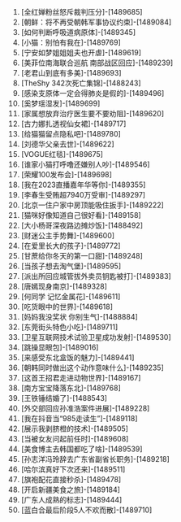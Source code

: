 
1. [全红婵粉丝怒斥裁判压分]-[1489685]
1. [朝鲜：将不再受朝韩军事协议约束]-[1489084]
1. [如何判断呼吸道病原体]-[1489345]
1. [小猫：别怕有我在]-[1489769]
1. [宁安如梦姐姐姐夫也开虐]-[1489619]
1. [美菲位南海联合巡航 南部战区回应]-[1489239]
1. [老君山到底有多美]-[1489693]
1. [TheShy 342次死亡集锦]-[1488243]
1. [感染支原体一定会得肺炎是假的]-[1489496]
1. [奚梦瑶湿发]-[1489699]
1. [家属想放弃治疗医生要不要劝阻]-[1489620]
1. [古力娜扎透视仙女裙]-[1489717]
1. [给猫猫留点隐私吧]-[1489780]
1. [刘德华父亲去世]-[1489622]
1. [VOGUE红毯]-[1489675]
1. [谁家小猫打呼噜还嫌别人吵]-[1489546]
1. [荣耀100发布会]-[1489698]
1. [我在2023直播嘉年华等你]-[1489355]
1. [李春生受贿超7940万受审]-[1489297]
1. [北京一住户家中房顶能吸住扳手]-[1489222]
1. [猫咪好像知道自己很好看]-[1489158]
1. [大小杨哥深夜路边摊炒饭]-[1488492]
1. [财迷公主手势舞]-[1489600]
1. [在爱里长大的孩子]-[1489772]
1. [甘蔗给你冬天的第一口甜]-[1489248]
1. [当孩子想去淘气堡]-[1489595]
1. [派出所回应城管拔外卖员钥匙被打]-[1489383]
1. [唐嫣现身南京]-[1489328]
1. [何同学 记忆金属花]-[1489611]
1. [吃货眼中的世界]-[1489618]
1. [妈妈我没奖状 你别生气]-[1488884]
1. [东莞街头特色小吃]-[1489711]
1. [卫星互联网技术试验卫星成功发射]-[1489530]
1. [跳操显眼包]-[1489016]
1. [来感受东北盒饭的魅力]-[1489441]
1. [朝韩同时做出这个动作意味什么]-[1489235]
1. [这首王招君走进动物世界]-[1489167]
1. [南方宝宝降落东北]-[1489768]
1. [王铁锤结婚了]-[1488543]
1. [外交部回应孙准浩案件进展]-[1489228]
1. [我在抖音当“985走读生”]-[1489118]
1. [展示我剥脐橙的技术]-[1489505]
1. [当被女友问起前任时]-[1489608]
1. [美食博主去韩国都吃了啥]-[1489539]
1. [孙志洋冯玲辞去广东省副省长职务]-[1489218]
1. [哈尔滨真好下次还来]-[1489511]
1. [旗袍配花直接秒杀]-[1489478]
1. [开启新疆美食之旅]-[1489184]
1. [广东人成熟的标志]-[1489444]
1. [蓝白合最后阶段5人不欢而散]-[1489710]